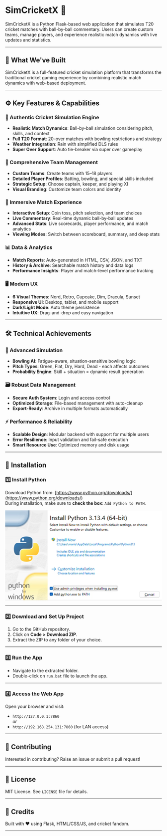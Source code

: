 # SimCricketX 🏏

SimCricketX is a Python Flask-based web application that simulates T20 cricket matches with ball-by-ball commentary. Users can create custom teams, manage players, and experience realistic match dynamics with live updates and statistics.

---

## 🚀 What We've Built

SimCricketX is a full-featured cricket simulation platform that transforms the traditional cricket gaming experience by combining realistic match dynamics with web-based deployment.

---

## ⚙️ Key Features & Capabilities

### 🔁 Authentic Cricket Simulation Engine
- **Realistic Match Dynamics**: Ball-by-ball simulation considering pitch, skills, and context
- **Full T20 Format**: 20-over matches with bowling restrictions and strategy
- **Weather Integration**: Rain with simplified DLS rules
- **Super Over Support**: Auto tie-breaker via super over gameplay

### 🧢 Comprehensive Team Management
- **Custom Teams**: Create teams with 15–18 players
- **Detailed Player Profiles**: Batting, bowling, and special skills included
- **Strategic Setup**: Choose captain, keeper, and playing XI
- **Visual Branding**: Customize team colors and identity

### 📢 Immersive Match Experience
- **Interactive Setup**: Coin toss, pitch selection, and team choices
- **Live Commentary**: Real-time dynamic ball-by-ball updates
- **Advanced Stats**: Live scorecards, player performance, and match analytics
- **Viewing Modes**: Switch between scoreboard, summary, and deep stats

### 📊 Data & Analytics
- **Match Reports**: Auto-generated in HTML, CSV, JSON, and TXT
- **History & Archive**: Searchable match history and data logs
- **Performance Insights**: Player and match-level performance tracking

### 🖥️ Modern UX
- **6 Visual Themes**: Nord, Retro, Cupcake, Dim, Dracula, Sunset
- **Responsive UI**: Desktop, tablet, and mobile support
- **Dark/Light Mode**: Auto theme persistence
- **Intuitive UX**: Drag-and-drop and easy navigation

---

## 🛠️ Technical Achievements

### 🧠 Advanced Simulation
- **Bowling AI**: Fatigue-aware, situation-sensitive bowling logic
- **Pitch Types**: Green, Flat, Dry, Hard, Dead - each affects outcomes
- **Probability Engine**: Skill + situation = dynamic result generation

### 🗃 Robust Data Management
- **Secure Auth System**: Login and access control
- **Optimized Storage**: File-based management with auto-cleanup
- **Export-Ready**: Archive in multiple formats automatically

### ⚡ Performance & Reliability
- **Scalable Design**: Modular backend with support for multiple users
- **Error Resilience**: Input validation and fail-safe execution
- **Smart Resource Use**: Optimized memory and disk usage

---

## 🧩 Installation

### 1️⃣ Install Python

Download Python from: [https://www.python.org/downloads/](https://www.python.org/downloads/)  
During installation, make sure to **check the box**: `Add Python to PATH`.

![Python Installation Screenshot](assets/python-install.png)

---

### 2️⃣ Download and Set Up Project

1. Go to the GitHub repository.
2. Click on **Code > Download ZIP**.
3. Extract the ZIP to any folder of your choice.

---

### 3️⃣ Run the App

- Navigate to the extracted folder.
- Double-click on `run.bat` file to launch the app.

---

### 4️⃣ Access the Web App

Open your browser and visit:
- `http://127.0.0.1:7860`  
  _or_  
- `http://192.168.254.131:7860` (for LAN access)

---

## 🤝 Contributing

Interested in contributing? Raise an issue or submit a pull request!

---

## 📄 License

MIT License. See `LICENSE` file for details.

---

## 🙌 Credits

Built with ❤️ using Flask, HTML/CSS/JS, and cricket fandom.

---

